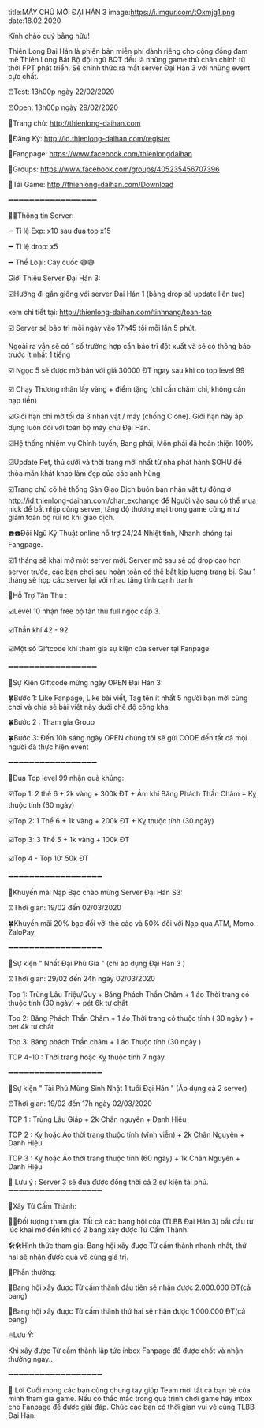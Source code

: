 title:MÁY CHỦ MỚI ĐẠI HÁN 3 
image:https://i.imgur.com/tOxmjg1.png
date:18.02.2020

Kính chào quý bằng hữu!

Thiên Long Đại Hán là phiên bản miễn phí dành riêng cho cộng đồng đam mê Thiên Long Bát Bộ đội ngũ BQT đều là những game thủ chân chính từ thời FPT phát triển. Sẽ chính thức ra mắt server Đại Hán 3 với những event cực chất.

 ⏰Test: 13h00p ngày 22/02/2020
 
 ⏰Open: 13h00p ngày 29/02/2020

🔰Trang chủ: http://thienlong-daihan.com

🔰Đăng Ký: http://id.thienlong-daihan.com/register

🔰Fangpage: https://www.facebook.com/thienlongdaihan

🔰Groups: https://www.facebook.com/groups/405235456707396

🔰Tải Game: http://thienlong-daihan.com/Download

➖➖➖➖➖➖➖➖➖➖➖➖➖➖➖➖➖

📣📣Thông tin Server:

➖ Tỉ lệ Exp: x10 sau đua top x15

➖ Tỉ lệ drop: x5

➖ Thể Loại: Cày cuốc 😅😅

Giới Thiệu Server Đại Hán 3:

☑️Hướng đi gần giống với server Đại Hán 1 (bảng drop sẽ update liên tục)

xem chi tiết tại: http://thienlong-daihan.com/tinhnang/toan-tap

☑️ Server sẽ bảo trì mỗi ngày vào 17h45 tối mỗi lần 5 phút.

Ngoài ra vẫn sẽ có 1 số trường hợp cần bảo trì đột xuất và sẽ có thông báo trước ít nhất 1 tiếng

☑️ Ngọc 5 sẽ được mở bán với giá 30000 ĐT ngay sau khi có top level 99

☑️ Chạy Thương nhân lấy vàng + điểm tặng (chỉ cần chăm chỉ, không cần nạp tiền)

☑️Giới hạn chỉ mở tối đa 3 nhân vật / máy (chống Clone). Giới hạn này áp dụng luôn đối với toàn bộ máy chủ Đại Hán.

☑️Hệ thống nhiệm vụ Chính tuyến, Bang phái, Môn phái đã hoàn thiện 100% 

☑️Update Pet, thú cưỡi và thời trang mới nhất từ nhà phát hành SOHU để thỏa mãn khát khao làm đẹp của các anh hùng

☑️Trang chủ có hệ thống Sàn Giao Dịch buôn bán nhân vật tự động ở http://id.thienlong-daihan.com/char_exchange để Người vào sau có thể mua nick để bắt nhịp cùng server, tăng độ thương mại trong game cũng như giảm toàn bộ rủi ro khi giao dịch.

☎️☎️Đội Ngũ Kỹ Thuật online hỗ trợ 24/24 Nhiệt tình, Nhanh chóng tại Fangpage.

☑️1 tháng sẽ khai mở một server mới. Server mở sau sẽ có drop cao hơn server trước, các bạn chơi sau hoàn toàn có thể bắt kịp lượng trang bị. Sau 1 tháng sẽ hợp các server lại với nhau tăng tính cạnh tranh

🎁Hỗ Trợ Tân Thủ :

☑️Level 10 nhận free bộ tân thủ full ngọc cấp 3.

☑️Thần khí 42 - 92

☑️Một số Giftcode khi tham gia sự kiện của server tại Fanpage

➖➖➖➖➖➖➖➖➖➖➖➖➖➖➖➖➖

🎁Sự Kiện Giftcode mừng ngày OPEN Đại Hán 3:

🍀Bước 1: Like Fanpage, Like bài viết, Tag tên ít nhất 5 người bạn mời cùng chơi và chia sẻ bài viết này dưới chế độ công khai

🍀Bước 2 : Tham gia Group

🍀Bước 3: Đến 10h sáng ngày OPEN chúng tôi sẽ gửi CODE đến tất cả mọi người đã thực hiện event

➖➖➖➖➖➖➖➖➖➖➖➖➖➖➖➖➖

🎁Đua Top level 99 nhận quà khủng:

☑️Top 1: 2 thể 6 + 2k vàng + 300k ĐT + Ám khí Băng Phách Thần Châm + Kỵ thuộc tính (60 ngày)

☑️Top 2: 1 Thể 6 + 1k vàng + 200k ĐT + Kỵ thuộc tính (30 ngày)

☑️Top 3: 3 Thể 5 + 1k vàng + 100k ĐT

☑️Top 4 - Top 10: 50k ĐT

➖➖➖➖➖➖➖➖➖➖➖➖➖➖➖➖➖➖

🎁Khuyến mãi Nạp Bạc chào mừng Server Đại Hán S3:

⏰Thời gian: 19/02 đến 02/03/2020

🍀Khuyến mãi 20% bạc đối với thẻ cào và 50% đối với Nạp qua ATM, Momo. ZaloPay.

➖➖➖➖➖➖➖➖➖➖➖➖➖➖➖➖➖➖

🎁Sự kiện " Nhất Đại Phú Gia " (chỉ áp dụng Đại Hán 3 )

⏰Thời gian: 29/02 đến 24h ngày 02/03/2020

Top 1: Trùng Lâu Triệu/Quy + Băng Phách Thần Châm + 1 áo Thời trang có thuộc tính (30 ngày) + pét 6k tư chất

Top 2: Băng Phách Thần Châm + 1 áo Thời trang có thuộc tính ( 30 ngày ) + pet 4k tư chất

Top 3: Băng phách Thần châm + 1 áo Thuộc tính (30 ngày )

TOP 4-10 : Thời trang hoặc Kỵ thuộc tính 7 ngày.

➖➖➖➖➖➖➖➖➖➖➖➖➖➖➖➖➖➖

🎁Sự kiện " Tài Phú Mừng Sinh Nhật 1 tuổi Đại Hán " (Áp dụng cả 2 server)

⏰Thời gian: 19/02 đến 17h ngày 02/03/2020

TOP 1 : Trùng Lâu Giáp + 2k Chân nguyên + Danh Hiệu

TOP 2 : Kỵ hoặc Áo thời trang thuộc tính (vĩnh viễn) + 2k Chân Nguyên + Danh Hiệu

TOP 3 : Kỵ hoặc Áo thời trang thuộc tính (60 ngày) + 1k Chân Nguyên + Danh Hiệu

📌 Lưu ý : Server 3 sẽ đua được đồng thời cả 2 sự kiện tài phú.
➖➖➖➖➖➖➖➖➖➖➖➖➖➖➖➖➖➖

🎁Xây Tử Cấm Thành:

📌📌Đối tượng tham gia: Tất cả các bang hội của (TLBB Đại Hán 3) bắt đầu từ lúc khai mở đến khi có 2 bang xây được Tử Cấm Thành.

🛠🛠Hình thức tham gia: Bang hội xây được Tử cấm thành nhanh nhất, thứ hai sẽ nhận được quà vô cùng giá trị.

🔮Phần thưởng:

🎁Bang hội xây được Tử cấm thành đầu tiên sẽ nhận được 2.000.000 ĐT(cả bang)

🎁Bang hội xây được Tử cấm thành thứ hai sẽ nhận được 1.000.000 ĐT(cả bang)

🔥Lưu Ý:

Khi xây được Tử cấm thành lập tức inbox Fanpage để được chốt và nhận thưởng ngay..

➖➖➖➖➖➖➖➖➖➖➖➖➖➖➖➖➖➖

🛑 Lời Cuối mong các bạn cùng chung tay giúp Team mời tất cả bạn bè của mình tham gia game.
Nếu có thắc mắc trong quá trình chơi game hãy inbox cho Fanpage để được giải đáp. Chúc các bạn có thời gian vui vẻ cùng TLBB Đại Hán.
